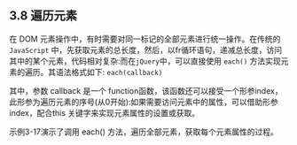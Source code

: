## 3.8 遍历元素
在 DOM 元素操作中，有时需要对同一标记的全部元素进行统一操作。在传统的 `JavaScript` 中，先获取元素的总长度，然后，以fr循环语句，递减总长度，访问其中的某个元素，代码相对复杂:而在`jQuery`中，可以直接使用 `each()` 方法实现元素的遍历。其语法格式如下:
`each(callback)`

其中，参数 callback 是一个 function函数，该函数还可以接受一个形参index，此形参为遍历元素的序号(从0开始):如果需要访问元素中的属性，可以借助形参index，配合this 关键字来实现元素属性的设置或获取。

示例3-17演示了调用 each() 方法，遍历全部元素，获取每个元素属性的过程。
```html

```
